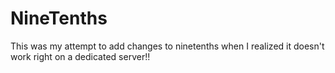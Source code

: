 # NineTenths
This was my attempt to add changes to ninetenths when I realized it doesn't work right on a dedicated server!!